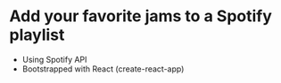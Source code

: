 # Add your favorite jams to a Spotify playlist

- Using Spotify API
- Bootstrapped with React (create-react-app)
